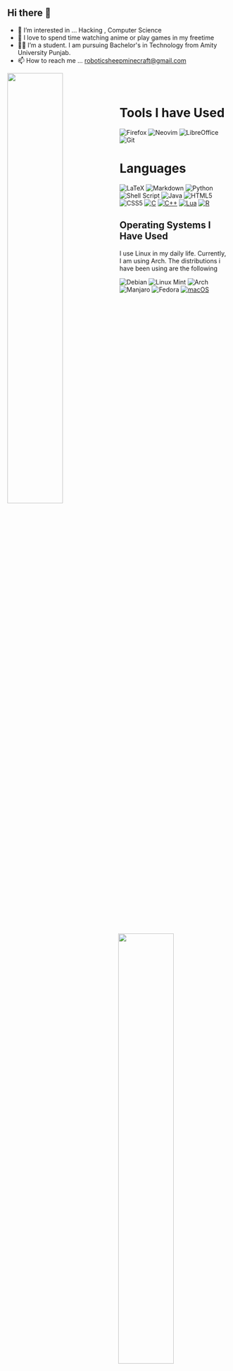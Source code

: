 ## Hi there 👋

<!--
**Robo-shep/Robo-shep** is a ✨ _special_ ✨ repository because its `README.md` (this file) appears on your GitHub profile.

Here are some ideas to get you started:

- 🔭 I’m currently working on ...
- 🌱 I’m currently learning ...
- 👯 I’m looking to collaborate on ...
- 🤔 I’m looking for help with ...
- 💬 Ask me about ...
- 📫 How to reach me: ...
- 😄 Pronouns: ...
- ⚡ Fun fact: ...
-->
- 👀 I’m interested in ... Hacking , Computer Science
- 🌱 I love to spend time watching anime or play games in my freetime
- 👨‍💻 I’m a student. I am pursuing Bachelor's in Technology from Amity University Punjab. 
- 📫 How to reach me ... roboticsheepminecraft@gmail.com

<div/>
<img align="left" width="50%" height="50%" src="https://github-readme-stats.vercel.app/api?username=Robo-shep&show_icons=true&theme=tokyonight&hide_border=true"/>
<img align="right" width="50%" height="50%" src="https://github-readme-stats.vercel.app/api/top-langs/?username=Robo-shep&theme=tokyonight&hide_border=false&include_all_commits=true&count_private=false&layout=compact&hide_border=true"/>
</div>
<br/>
<br/>

 # Tools I have Used 
![Firefox](https://img.shields.io/badge/Firefox-FB542B?style=for-the-badge&logo=Firefox&logoColor=white)
![Neovim](https://img.shields.io/badge/NeoVim-%2357A143.svg?&style=for-the-badge&logo=neovim&logoColor=white)
![LibreOffice](https://img.shields.io/badge/LibreOffice-%2318A303?style=for-the-badge&logo=LibreOffice&logoColor=white)
![Git](https://img.shields.io/badge/git-%23F05033.svg?style=for-the-badge&logo=git&logoColor=white)

 # Languages
![LaTeX](https://img.shields.io/badge/latex-%23008080.svg?style=for-the-badge&logo=latex&logoColor=white)
![Markdown](https://img.shields.io/badge/markdown-%23000000.svg?style=for-the-badge&logo=markdown&logoColor=white)
![Python](https://img.shields.io/badge/python-3670A0?style=for-the-badge&logo=python&logoColor=ffdd54)
![Shell Script](https://img.shields.io/badge/shell_script-%23121011.svg?style=for-the-badge&logo=gnu-bash&logoColor=white)
![Java](https://img.shields.io/badge/java-%23ED8B00.svg?style=for-the-badge&logo=openjdk&logoColor=white)
![HTML5](https://img.shields.io/badge/html5-%23E34F26.svg?style=for-the-badge&logo=html5&logoColor=white)
![CSS5](https://img.shields.io/badge/css3-%231572B6.svg?style=for-the-badge&logo=css3&logoColor=white)
[![C](https://img.shields.io/badge/C-00599C?style=for-the-badge&logo=c&logoColor=white)](#)
[![C++](https://img.shields.io/badge/C++-%2300599C.svg?style=for-the-badge&logo=c%2B%2B&logoColor=white)](#)
[![Lua](https://img.shields.io/badge/Lua-%232C2D72.svg?style=for-the-badge&logo=lua&logoColor=white)](#)
[![R](https://img.shields.io/badge/R-%23276DC3.svg?style=for-the-badge&logo=r&logoColor=white)](#)

## Operating Systems I Have Used
I use Linux in my daily life. Currently, I am using Arch. The distributions i have been using are the following

![Debian](https://img.shields.io/badge/Debian-D70A53?style=for-the-badge&logo=debian&logoColor=white)
![Linux Mint](https://img.shields.io/badge/Linux%20Mint-87CF3E?style=for-the-badge&logo=Linux%20Mint&logoColor=white)
![Arch](https://img.shields.io/badge/Arch%20Linux-1793D1?logo=arch-linux&logoColor=fff&style=for-the-badge)
![Manjaro](https://img.shields.io/badge/Manjaro-35BF5C?style=for-the-badge&logo=Manjaro&logoColor=white)
![Fedora](https://img.shields.io/badge/Fedora-294172?style=for-the-badge&logo=fedora&logoColor=white)
[![macOS](https://img.shields.io/badge/macOS-000000?style=for-the-badge&logo=apple&logoColor=F0F0F0)](#)

